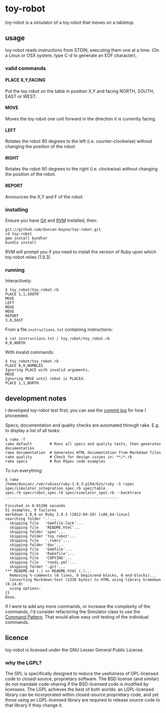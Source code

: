 # toy-robot
toy-robot is a simulator of a toy robot that moves on a tabletop.

## usage
toy-robot reads instructions from STDIN, executing them one at a time.  (On a Linux or OSX system, type C-d to generate an EOF character).

### valid commands

#### PLACE X,Y,FACING

Put the toy robot on the table in position X,Y and facing NORTH, SOUTH, EAST or WEST.

#### MOVE

Moves the toy robot one unit forward in the direction it is currently facing.

#### LEFT

Rotates the robot 90 degrees to the left (i.e. counter-clockwise) without changing the position of the robot.

#### RIGHT

Rotates the robot 90 degrees to the right (i.e. clockwise) without changing the position of the robot.

#### REPORT

Announces the X,Y and F of the robot.

### installing

Ensure you have [Git](http://git-scm.com/downloads) and [RVM](https://rvm.io/rvm/install/) installed, then:

    git://github.com/duncan-bayne/toy-robot.git
    cd toy-robot
    gem install bundler
    bundle install

RVM will prompt you if you need to install the version of Ruby upon which toy-robot relies (1.9.3).

### running

Interactively:

    $ toy_robot/toy_robot.rb 
    PLACE 1,1,SOUTH
    MOVE
    LEFT
    MOVE
    MOVE
    REPORT
    3,0,EAST

From a file `instructions.txt` containing instructions:

    $ cat instructions.txt | toy_robot/toy_robot.rb 
    0,0,NORTH

With invalid commands:

    $ toy_robot/toy_robot.rb 
    PLACE 0,0,WOMBLES
    Ignoring PLACE with invalid arguments.
    MOVE
    Ignoring MOVE until robot is PLACEd.
    PLACE 1,1,NORTH

## development notes

I developed toy-robot test first; you can see the [commit log](https://github.com/duncan-bayne/toy-robot/commits/master) for how I proceeded.

Specs, documentation and quality checks are automated through rake.  E.g. to display a list of all tasks:

    $ rake -T
    rake default        # Runs all specs and quality tests, then generates documentation
    rake documentation  # Generates HTML documentation from Markdown files
    rake quality        # Check for design issues in: **/*.rb
    rake specs          # Run RSpec code examples

To run everything:

    $ rake
    /home/duncan/.rvm/rubies/ruby-1.9.3-p194/bin/ruby -S rspec spec/simulator_integration_spec.rb spec/table_
    spec.rb spec/robot_spec.rb spec/simulator_spec.rb --backtrace                                           
    ...................................................
     
    Finished in 0.01306 seconds
    51 examples, 0 failures
    markdown 1.0.0 on Ruby 1.9.3 (2012-04-20) [x86_64-linux]
    searching folder '.'...
      skipping file   'Gemfile.lock'...
      skipping file   'README.html'...
      skipping folder 'spec'...
      skipping folder 'toy_robot'...
      skipping file   '.rvmrc'...
      skipping folder 'doc'...
      skipping file   'Gemfile'...
      skipping file   'Rakefile'...
      skipping file   'COPYING'...
      skipping file   'roodi.yml'...
      skipping folder '.git'...
    *** README.md (.) => README.html (.)...
      Removing %-comments (0 lines, 0 begin/end-blocks, 0 end-blocks)...
      Converting Markdown-text (2338 bytes) to HTML using library kramdown (0.14.0)
      using options:
    {}
    Done.

If I were to add any more commands, or increase the complexity of the commands, I'd consider refactoring the Simulator class to use the [Command Pattern](http://en.wikipedia.org/wiki/Command_pattern).  That would allow easy unit testing of the individual commands.

## licence
toy-robot is licensed under the GNU Lesser General Public License.

### why the LGPL?
The GPL is specifically designed to reduce the usefulness of GPL-licensed code to closed-source, proprietary software. The BSD license (and similar) do not mandate code-sharing if the BSD-licensed code is modified by licensees. The LGPL achieves the best of both worlds: an LGPL-licensed library can be incorporated within closed-source proprietary code, and yet those using an LGPL-licensed library are required to release source code to that library if they change it.
